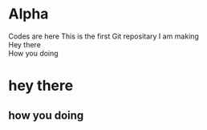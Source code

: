 # Alpha
Codes are here
This is the first Git repositary I am making <br> Hey there <br> How you doing
<h1> hey there</h1>
<h2>how you doing </h2>
